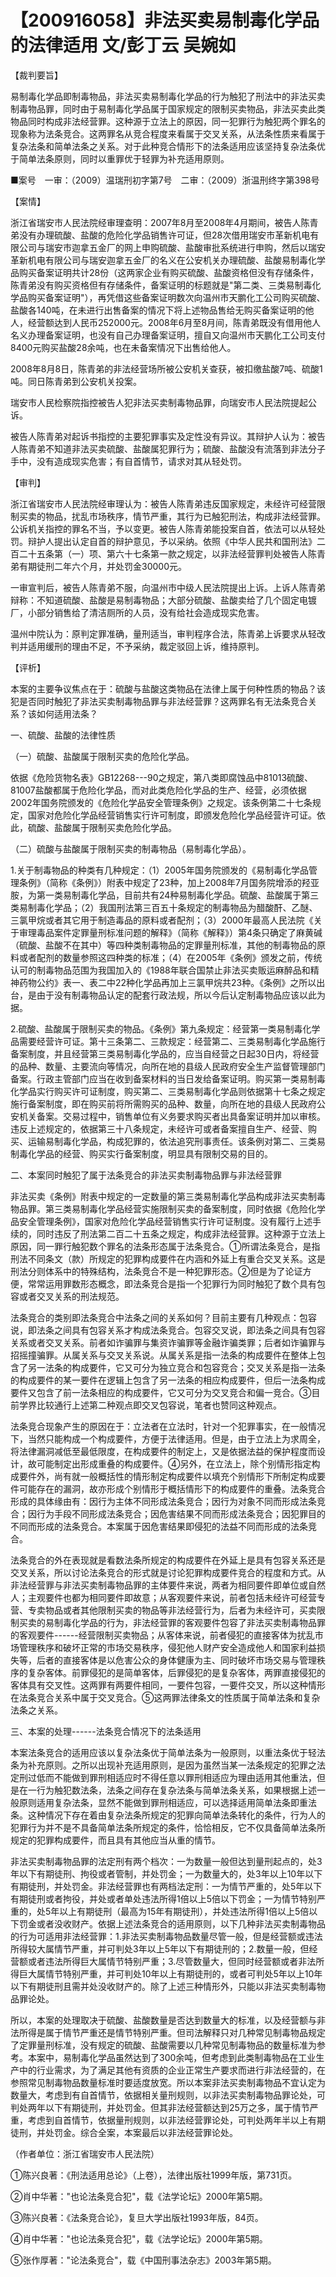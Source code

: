 # 【200916058】非法买卖易制毒化学品的法律适用 文/彭丁云 吴婉如

【裁判要旨】

易制毒化学品即制毒物品，非法买卖易制毒化学品的行为触犯了刑法中的非法买卖制毒物品罪，同时由于易制毒化学品属于国家规定的限制买卖物品，非法买卖此类物品同时构成非法经营罪。这种源于立法上的原因，同一犯罪行为触犯两个罪名的现象称为法条竞合。这两罪名从竞合程度来看属于交叉关系，从法条性质来看属于复杂法条和简单法条之关系。对于此种竞合情形下的法条适用应该坚持复杂法条优于简单法条原则，同时以重罪优于轻罪为补充适用原则。

■案号　一审：（2009）温瑞刑初字第7号　二审：（2009）浙温刑终字第398号

【案情】

浙江省瑞安市人民法院经审理查明：2007年8月至2008年4月期间，被告人陈青弟没有办理硫酸、盐酸的危险化学品销售许可证，但28次借用瑞安市革新机电有限公司与瑞安市迦拿五金厂的网上申购硫酸、盐酸审批系统进行申购，然后以瑞安革新机电有限公司与瑞安迦拿五金厂的名义在公安机关办理硫酸、盐酸易制毒化学品购买备案证明共计28份（这两家企业有购买硫酸、盐酸资格但没有存储条件，陈青弟没有购买资格但有存储条件，备案证明的标题就是"第二类、三类易制毒化学品购买备案证明"），再凭借这些备案证明数次向温州市天鹏化工公司购买硫酸、盐酸各140吨，在未进行出售备案的情况下将上述物品售给无购买备案证明的他人，经营额达到人民币252000元。2008年6月至8月间，陈青弟既没有借用他人名义办理备案证明，也没有自己办理备案证明，擅自又向温州市天鹏化工公司支付8400元购买盐酸28余吨，也在未备案情况下出售给他人。

2008年8月8日，陈青弟的非法经营场所被公安机关查获，被扣缴盐酸7吨、硫酸1吨。同日陈青弟到公安机关投案。

瑞安市人民检察院指控被告人犯非法买卖制毒物品罪，向瑞安市人民法院提起公诉。

被告人陈青弟对起诉书指控的主要犯罪事实及定性没有异议。其辩护人认为：被告人陈青弟不知道非法买卖硫酸、盐酸属犯罪行为；硫酸、盐酸没有流落到非法分子手中，没有造成现实危害；有自首情节，请求对其从轻处罚。

【审判】

浙江省瑞安市人民法院经审理认为：被告人陈青弟违反国家规定，未经许可经营限制买卖的物品，扰乱市场秩序，情节严重，其行为已触犯刑法，构成非法经营罪。公诉机关指控的罪名不当，予以变更。被告人陈青弟能投案自首，依法可以从轻处罚。辩护人提出认定自首的辩护意见，予以采纳。依照《中华人民共和国刑法》二百二十五条第（一）项、第六十七条第一款之规定，以非法经营罪判处被告人陈青弟有期徒刑二年六个月，并处罚金30000元。

一审宣判后，被告人陈青弟不服，向温州市中级人民法院提出上诉。上诉人陈青弟辩称：不知道硫酸、盐酸是易制毒物品；大部分硫酸、盐酸卖给了几个固定电镀厂，小部分销售给了清洁厕所的人员，没有给社会造成现实危害。

温州中院认为：原判定罪准确，量刑适当，审判程序合法，陈青弟上诉要求从轻改判并适用缓刑的理由不足，不予采纳，裁定驳回上诉，维持原判。

【评析】

本案的主要争议焦点在于：硫酸与盐酸这类物品在法律上属于何种性质的物品？该犯是否同时触犯了非法买卖制毒物品罪与非法经营罪？这两罪名有无法条竞合关系？该如何适用法条？

一、硫酸、盐酸的法律性质

（一）硫酸、盐酸属于限制买卖的危险化学品。

依据《危险货物名表》GB12268---90之规定，第八类即腐蚀品中81013硫酸、81007盐酸都属于危险化学品，而对此类危险化学品的生产、经营，必须依据2002年国务院颁发的《危险化学品安全管理条例》之规定。该条例第二十七条规定，国家对危险化学品经营销售实行许可制度，即颁发危险化学品经营许可证。依此，硫酸、盐酸属于限制买卖危险化学品。

（二）硫酸与盐酸属于限制买卖的制毒物品（易制毒化学品）。

1.关于制毒物品的种类有几种规定：（1）2005年国务院颁发的《易制毒化学品管理条例》（简称《条例》）附表中规定了23种，加上2008年7月国务院增添的羟亚胺，为第一类易制毒化学品，目前共有24种易制毒化学品。硫酸、盐酸属于第三类易制毒化学品；（2）我国刑法第三百五十条规定的制毒物品为醋酸酐、乙醚、三氯甲烷或者其它用于制造毒品的原料或者配剂；（3）2000年最高人民法院《关于审理毒品案件定罪量刑标准问题的解释》（简称《解释》）第4条只确定了麻黄碱（硫酸、盐酸不在其中）等四种类制毒物品的定罪量刑标准，其他的制毒物品的原料或者配剂的数量参照这四种类的标准；（4）在2005年《条例》颁发之前，传统认可的制毒物品范围为我国加入的《1988年联合国禁止非法买卖贩运麻醉品和精神药物公约》表一、表二中22种化学品再加上三氯甲烷共23种。《条例》之所以出台，是由于没有制毒物品认定的配套行政法规，所以今后认定制毒物品应该以此为据。

2.硫酸、盐酸属于限制买卖的物品。《条例》第九条规定：经营第一类易制毒化学品需要经营许可证。第十三条第二、三款规定：经营第二、三类易制毒化学品施行备案制度，并且经营第三类易制毒化学品的，应当自经营之日起30日内，将经营的品种、数量、主要流向等情况，向所在地的县级人民政府安全生产监督管理部门备案。行政主管部门应当在收到备案材料的当日发给备案证明。购买第一类易制毒化学品实行购买许可证制度，购买第二、三类易制毒化学品则依据第十七条之规定施行备案制度，即在购买前将所需购买的品种、数量，向所在地的县级人民政府公安机关备案。交易过程中，销售单位有义务要求购买者出具备案证明并加以审核。违反上述规定的，依据第三十八条规定，未经许可或者备案擅自生产、经营、购买、运输易制毒化学品，构成犯罪的，依法追究刑事责任。该条例对第二、三类易制毒化学品的经营、购买实行备案制度，明显具有限制交易的目的。

二、本案同时触犯了属于法条竞合的非法买卖制毒物品罪与非法经营罪

非法买卖《条例》附表中规定的一定数量的第三类易制毒化学品构成非法买卖制毒物品罪。第三类易制毒化学品经营实施限制买卖的备案制度，同时依据《危险化学品安全管理条例》，国家对危险化学品经营销售实行许可证制度。没有履行上述手续的，同时违反了刑法第二百二十五条之规定，构成非法经营罪。这种源于立法上原因，同一罪行触犯数个罪名的法条形态属于法条竞合。①所谓法条竞合，是指刑法不同条文（款）所规定的犯罪构成要件在内涵和外延上有重合交叉关系。这是刑法分则体系中的特殊结构，法条竞合不是一种犯罪形态。②但是为了论证方便，常常运用罪数形态概念，即法条竞合是指一个犯罪行为同时触犯了数个具有包容或者交叉关系的刑法规范。

法条竞合的类别即法条竞合中法条之间的关系如何？目前主要有几种观点：包容说，即法条之间具有包容关系才构成法条竞合。包容交叉说，即法条之间具有包容关系或者交叉关系。前者如诈骗罪与集资诈骗罪等金融诈骗类罪；后者如诈骗罪与招摇撞骗罪。从属关系与交叉关系说。从属关系是指一法条的构成要件在整体上包含了另一法条的构成要件，它又可分为独立竞合和包容竞合；交叉关系是指一法条的构成要件的某一要件在逻辑上包含了另一法条的相应构成要件，但后一法条构成要件又包含了前一法条相应的构成要件，它又可分为交叉竞合和偏一竞合。③目前学界比较通行上述第二种观点即交叉包容说，笔者也赞同这种观点。

法条竞合现象产生的原因在于：立法者在立法时，针对一个犯罪事实，在一般情况下，当然只能构成一个构成要件，方便于法律适用。但是，由于立法上为求周全，将法律漏洞减低至最低限度，在构成要件的制定上，又是依据法益的保护程度而设计，故可能制定出形成重叠的构成要件。④另外，在立法上，除个别情形指定构成要件外，尚有就一般概括性的情形制定构成要件以填充个别情形下所制定构成要件可能存在的漏洞，故亦形成个别情形于概括情形下的构成要件的重叠。法条竞合形成的具体缘由有：因行为主体不同形成法条竞合；因行为对象不同而形成法条竞合；因行为手段不同形成法条竞合；因危害结果不同而形成法条竞合；因犯罪目的不同而形成的法条竞合。本案属于因危害结果即侵犯的法益不同而形成的法条竞合。

法条竞合的外在表现就是看数法条所规定的构成要件在外延上是具有包容关系还是交叉关系，所以讨论法条竞合的形式就是讨论犯罪构成要件竞合的程度和方式。从非法经营罪与非法买卖制毒物品罪的主体要件来说，两者为相同要件即单位或自然人；主观要件也都为相同要件即故意；从客观要件来说，前者包括未经许可经营专营、专卖物品或者其他限制买卖的物品等非法经营行为，后者为未经许可，买卖限制买卖的易制毒化学品的行为，非法经营罪的客观要件包容了非法买卖制毒物品罪的客观要件------经营限制买卖物品；从客体来说，前者侵犯的直接客体为扰乱市场管理秩序和破坏正常的市场交易秩序，侵犯他人财产安全造成他人和国家利益损失等，后者的直接客体是以危害公众的身体健康为主、同时破坏市场交易与管理秩序的复杂客体。前罪侵犯的是简单客体，后罪侵犯的是复杂客体，两罪直接侵犯的客体具有交叉性。这两罪有两要件相同，一要件包容，一要件交叉，所以这种情形在法条竞合关系中属于交叉竞合。⑤这两罪法律条文的性质属于简单法条和复杂法条之关系。

三、本案的处理------法条竞合情况下的法条适用

本案法条竞合的适用应该以复杂法条优于简单法条为一般原则，以重法条优于轻法条为补充原则。之所以出现补充适用原则，是因为虽然当某一法条规定的犯罪之法定刑过低而不能做到罪刑相适应时不得任意以罪刑相适应为理由适用其他重法，但是在一行为触犯数法条，法条之间存在复杂法条与简单法条关系，如果根据上述一般原则适用复杂法条，显然不能做到罪刑相适应，可以选择适用简单法条即重法条。这种情况下存在着由复杂法条所规定的犯罪向简单法条转化的条件，行为人的犯罪行为并不是不具备简单法条所规定的条件，恰恰相反，它不仅具备简单法条所规定的犯罪构成要件，而且具有其他应当从重的情节。

非法买卖制毒物品罪的法定刑有两个档次：一为数量一般但达到量刑起点的，处3年以下有期徒刑、拘役或者管制，并处罚金；一为数量大的，处3年以上10年以下有期徒刑，并处罚金。非法经营罪也有两档法定刑：一为情节严重的，处5年以下有期徒刑或者拘役，并处或者单处违法所得1倍以上5倍以下罚金；一为情节特别严重的，处5年以上有期徒刑（最高为15年有期徒刑），并处违法所得1倍以上5倍以下罚金或者没收财产。依据上述法条竞合的适用原则，以下几种非法买卖制毒物品的行为可适用非法经营罪：1.非法买卖制毒物品数量尽管一般，但是经营额或违法所得较大属情节严重，并可判处3年以上5年以下有期徒刑的；2.数量一般，但经营额或者违法所得巨大属情节特别严重；3.尽管数量大，但同时经营额或者非法所得巨大属情节特别严重，并可判处10年以上有期徒刑的，或者可判处5年以上10年以下有期徒刑且需并处没收财产的。除了上述三种情形外，只能以非法买卖制毒物品罪论处。

所以，本案的处理取决于硫酸、盐酸数量是否达到数量大的标准，以及经营额与非法所得是属于情节严重还是情节特别严重。但司法解释只对几种常见制毒物品规定了定罪量刑标准，没有规定的硫酸、盐酸需要以几种常见制毒物品的数量标准为参考。本案中，易制毒化学品虽然达到了300余吨，但考虑到此类制毒物品在工业生产中的行业需求，为了满足其他有资质的企业正常生产要求而进行非法经营的，在参照常见制毒物品数量标准时要适度放宽。所以本案非法买卖制毒物品不宜认定为数量大，考虑到有自首情节，依据相关量刑规则，以非法买卖制毒物品罪论处，可判处两年以下有期徒刑，并处罚金。但其非法经营额达到25万之多，属于情节严重，考虑到自首情节，依据量刑规则，以非法经营罪论处，可判处两年半以上有期徒刑，并处罚金。综合全案，本案最后以非法经营罪论处。

（作者单位：浙江省瑞安市人民法院）

①陈兴良著：《刑法适用总论》（上卷），法律出版社1999年版，第731页。

②肖中华著："也论法条竞合犯"，载《法学论坛》2000年第5期。

③陈兴良著：《法条竞合论》，复旦大学出版社1993年版，84页。

④肖中华著："也论法条竞合犯"，载《法学论坛》2000年第5期。

⑤张作厚著："论法条竞合"，载《中国刑事法杂志》2003年第5期。